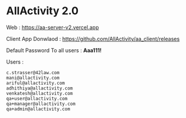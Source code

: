 # AllActivity 2.0

Web : https://aa-server-v2.vercel.app

Client App Donwlaod : https://github.com/AllActivity/aa_client/releases

Default Password To all users : **Aaa111!**

Users :
```
c.strasser@42law.com
mani@allactivity.com
ariful@allactivity.com
adhithiya@allactivity.com
venkatesh@allactivity.com
qa+user@allactivity.com
qa+manager@allactivity.com
qa+admin@allactivity.com
```
